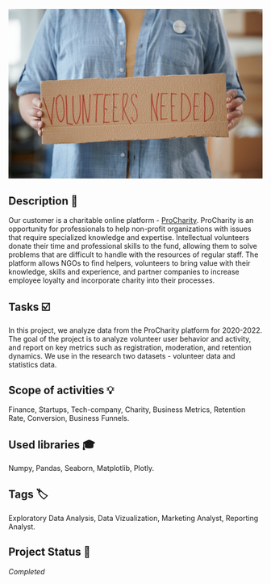 ![charity](charity_logo.jpg)

## Description :key:
Our customer is a charitable online platform - [ProCharity](https://procharity.ru/). ProCharity is an opportunity for professionals to help non-profit organizations with issues that require specialized knowledge and expertise. Intellectual volunteers donate their time and professional skills to the fund, allowing them to solve problems that are difficult to handle with the resources of regular staff. The platform allows NGOs to find helpers, volunteers to bring value with their knowledge, skills and experience, and partner companies to increase employee loyalty and incorporate charity into their processes.

## Tasks :ballot_box_with_check:
In this project, we analyze data from the ProCharity platform for 2020-2022. The goal of the project is to analyze volunteer user behavior and activity, and report on key metrics such as registration, moderation, and retention dynamics. We use in the research two datasets - volunteer data and statistics data.

## Scope of activities :bulb:
Finance, Startups, Tech-company, Charity, Business Metrics, Retention Rate, Conversion, Business Funnels.


## Used libraries :mortar_board:
Numpy, Pandas, Seaborn, Matplotlib, Plotly.


## Tags :label:
Exploratory Data Analysis, Data Vizualization, Marketing Analyst, Reporting Analyst. 


## Project Status :black_square_button:
_Completed_ 
